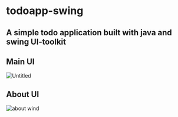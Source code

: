 # todoapp-swing

## A simple todo application built with java and swing UI-toolkit

## Main UI
![Untitled](https://user-images.githubusercontent.com/20127375/97083346-35e95b80-1607-11eb-90eb-9f231a1620e0.png)

## About UI
![about wind](https://user-images.githubusercontent.com/20127375/97083364-53b6c080-1607-11eb-8597-d7a59806bfa6.png)

